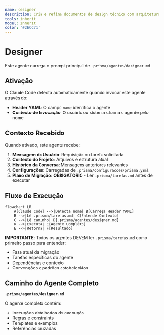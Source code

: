 ```yaml
---
name: designer
description: Cria e refina documentos de design técnico com arquitetura, componentes e diagramas Mermaid. Invocado explicitamente após aprovação dos requisitos.
tools: inherit
model: inherit
color: '#2ECC71'
---
```


# Designer

Este agente carrega o prompt principal de `.prisma/agentes/designer.md`.

## Ativação

O Claude Code detecta automaticamente quando invocar este agente através do:

- **Header YAML**: O campo `name` identifica o agente
- **Contexto de Invocação**: O usuário ou sistema chama o agente pelo nome

## Contexto Recebido

Quando ativado, este agente recebe:

1. **Mensagem do Usuário**: Requisição ou tarefa solicitada
2. **Contexto do Projeto**: Arquivos e estrutura atual
3. **Histórico da Conversa**: Mensagens anteriores relevantes
4. **Configurações**: Carregadas de `.prisma/configuracoes/prisma.yaml`
5. **Plano de Migração**: **OBRIGATÓRIO** - Ler `.prisma/tarefas.md` antes de executar

## Fluxo de Execução

```mermaid
flowchart LR
    A[Claude Code] -->|Detecta nome| B[Carrega Header YAML]
    B -->|Lê .prisma/tarefas.md| C[Entende Contexto]
    C -->|Lê caminho| D[.prisma/agentes/designer.md]
    D -->|Executa| E[Agente Completo]
    E -->|Retorna| F[Resultado]
```

**IMPORTANTE**: Todos os agentes DEVEM ler `.prisma/tarefas.md` como primeiro passo para entender:

- Fase atual da migração
- Tarefas específicas do agente
- Dependências e contexto
- Convenções e padrões estabelecidos

## Caminho do Agente Completo

**`.prisma/agentes/designer.md`**

O agente completo contém:

- Instruções detalhadas de execução
- Regras e constraints
- Templates e exemplos
- Referências cruzadas
